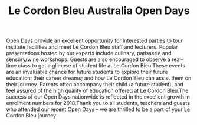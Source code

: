 ---
title: Le Cordon Bleu Australia Open Days
subhead: Open Days in Sydney, Melbourne, Perth and Adelaide saw record numbers with over 1000 attendees collectively exploring future study and career options with Le Cordon Bleu.
img:
url: https://www.cordonbleu/edu/
body:
  - "Open Days provide an excellent opportunity for interested parties to tour institute facilities and meet Le Cordon Bleu staff and lecturers. Popular presentations hosted by our experts include culinary, patisserie and sensory/wine workshops. Guests are also encouraged to observe a real-time class to get a glimpse of student life at Le Cordon Bleu."
  - "These events are an invaluable chance for future students to explore their future education; their career dreams; and how Le Cordon Bleu can assist them on their journey. Parents often accompany their child (a future student), and feel assured of the high quality of education offered at Le Cordon Bleu."
  - "The success of our Open Days nationwide is reflected in the excellent growth in enrolment numbers for 2018."
  - "Thank you to all students, teachers and guests who attended our recent Open Days – we are thrilled to be a part of your Le Cordon Bleu journey."
---